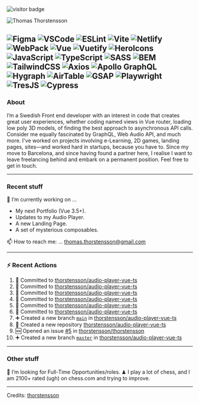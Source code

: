 <img src="https://visitor-badge.laobi.icu/badge?page_id=thorstensson" alt="visitor badge"/></p>

![Thomas Thorstensson](https://github.com/user-attachments/assets/ac4417b0-aae0-422a-b866-3b8120c2d6ff)

![Figma](https://img.shields.io/badge/Figma-ffffff?style=for-the-badge&color=000000)
![VSCode](https://img.shields.io/badge/VSCode-ffffff?style=for-the-badge&color=000000)
![ESLint](https://img.shields.io/badge/ESLint-ffffff?style=for-the-badge&color=000000)
![Vite](https://img.shields.io/badge/Vite-ffffff?style=for-the-badge&color=000000)
![Netlify](https://img.shields.io/badge/Netlify-ffffff?style=for-the-badge&color=000000)
![WebPack](https://img.shields.io/badge/WebPack-ffffff?style=for-the-badge&color=000000)
![Vue](https://img.shields.io/badge/Vue-ffffff?style=for-the-badge&color=67ea53)
![Vuetify](https://img.shields.io/badge/Vuetify-ffffff?style=for-the-badge&color=67ea53)
![HeroIcons](https://img.shields.io/badge/HeroIcons-ffffff?style=for-the-badge&color=000000)
![JavaScript](https://img.shields.io/badge/JavaScript-ffffff?style=for-the-badge&color=f2ff09)
![TypeScript](https://img.shields.io/badge/TypeScript-ffffff?style=for-the-badge&color=3756EC)
![SASS](https://img.shields.io/badge/SASS-ffffff?style=for-the-badge&color=000000)
![BEM](https://img.shields.io/badge/BEM-ffffff?style=for-the-badge&color=000000)
![TailwindCSS](https://img.shields.io/badge/TailwindCSS-ffffff?style=for-the-badge&color=000000)
![Axios](https://img.shields.io/badge/Axios-ffffff?style=for-the-badge&color=000000)
![Apollo GraphQL](https://img.shields.io/badge/Apollo%20GraphQL-ffffff?style=for-the-badge&color=000000)
![Hygraph](https://img.shields.io/badge/Hygraph-ffffff?style=for-the-badge&color=000000)
![AirTable](https://img.shields.io/badge/AirTable-ffffff?style=for-the-badge&color=000000)
![GSAP](https://img.shields.io/badge/GSAP-ffffff?style=for-the-badge&color=000000)
![Playwright](https://img.shields.io/badge/Playwright-ffffff?style=for-the-badge&color=000000)
![TresJS](https://img.shields.io/badge/TresJS-ffffff?style=for-the-badge&color=000000)
![Cypress](https://img.shields.io/badge/Cypress-ffffff?style=for-the-badge&color=000000)
---
### About
I’m a Swedish Front end developer with an interest in code that creates great user experiences, whether coding named views in Vue router, loading low poly 3D models, of finding the best approach to asynchronous API calls. Consider me equally fascinated by GraphQL, Web Audio API, and much more. I've worked on projects involving e-Learning, 2D games, landing pages, sites—and worked hard in startups, because you have to. Since my move to Barcelona, and since having found a partner here, I realise I want to leave freelancing behind and embark on a permanent position. Feel free to get in touch.

---
### Recent stuff
🔭 I’m currently working on ... 
- My next Portfolio (Vue 3.5+).
- Updates to my Audio Player.
- A new Landing Page.
- A set of mysterious composables.<br>

📫 How to reach me: ... thomas.thorstensson@gmail.com 

---
### :zap: Recent Actions
<!--START_SECTION:activity-->
1. 📝 Committed to [thorstensson/audio-player-vue-ts](https://github.com/thorstensson/audio-player-vue-ts/commit/8bd6ce5810e2b65dbb44ab5ea21daad5a4e5041b)
2. 📝 Committed to [thorstensson/audio-player-vue-ts](https://github.com/thorstensson/audio-player-vue-ts/commit/afdbe285b908bad5feb23969474e49dd030e303c)
3. 📝 Committed to [thorstensson/audio-player-vue-ts](https://github.com/thorstensson/audio-player-vue-ts/commit/5ede0e2b99e1acf3d8a38d072c64394bf1bfdfe8)
4. 📝 Committed to [thorstensson/audio-player-vue-ts](https://github.com/thorstensson/audio-player-vue-ts/commit/0ef89beef0a3f51051a70cc0e5848d052b2b3474)
5. 📝 Committed to [thorstensson/audio-player-vue-ts](https://github.com/thorstensson/audio-player-vue-ts/commit/33440cdd46636d4a1a336a36acbe7725c3ae7bc4)
6. 📝 Committed to [thorstensson/audio-player-vue-ts](https://github.com/thorstensson/audio-player-vue-ts/commit/90960a69d407fd14172db04398b04a8d1803fa6e)
7. ➕ Created a new branch [`main`](https://github.com/thorstensson/audio-player-vue-ts/tree/main) in [thorstensson/audio-player-vue-ts](https://github.com/thorstensson/audio-player-vue-ts)
8. 🎉 Created a new repository [thorstensson/audio-player-vue-ts](https://github.com/thorstensson/audio-player-vue-ts)
9. 🆕 Opened an issue [#5](https://github.com/thorstensson/thorstensson/issues/5) in [thorstensson/thorstensson](https://github.com/thorstensson/thorstensson)
10. ➕ Created a new branch [`master`](https://github.com/thorstensson/audio-player-vue-ts/tree/master) in [thorstensson/audio-player-vue-ts](https://github.com/thorstensson/audio-player-vue-ts)
<!--END_SECTION:activity-->

---
### Other stuff
💼 I’m looking for Full-Time Opportunities/roles.
♟ I play a lot of chess, and I am 2100+ rated (ugh) on chess.com and trying to improve.


-----
Credits: [thorstensson](https://github.com/thorstensson)
